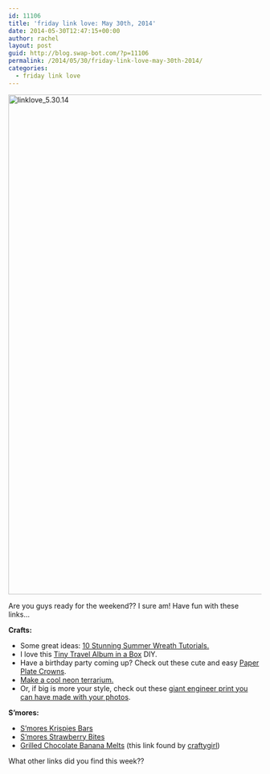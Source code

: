```yaml
---
id: 11106
title: 'friday link love: May 30th, 2014'
date: 2014-05-30T12:47:15+00:00
author: rachel
layout: post
guid: http://blog.swap-bot.com/?p=11106
permalink: /2014/05/30/friday-link-love-may-30th-2014/
categories:
  - friday link love
---
```

<img src="http://blog.swap-bot.com/wp-content/uploads/2014/05/linklove_5.30.14.jpg" alt="linklove_5.30.14" width="600" height="992" class="alignnone size-full wp-image-11110" />

Are you guys ready for the weekend?? I sure am! Have fun with these links&#8230;

**Crafts:**

  * Some great ideas: [10 Stunning Summer Wreath Tutorials.](http://www.babble.com/crafts-activities/10-summer-wreath-tutorials/)
  * I love this [Tiny Travel Album in a Box](http://camillestyles.com/diy-2/crafting-with-canon-tiny-travel-album-in-a-box/) DIY.
  * Have a birthday party coming up? Check out these cute and easy [Paper Plate Crowns](http://meaningfulmama.com/2013/12/paper-plate-crown-awana-cubbies-bear-hug-craft-10.html).
  * [Make a cool neon terrarium.](http://psimadethis.com/lifestyle/neon-terrarium)
  * Or, if big is more your style, check out these [giant engineer print you can have made with your photos](http://photojojo.com/engineerprints/).

**S&#8217;mores:**

  * [S’mores Krispies Bars](http://www.foodiecrush.com/2014/05/smores-krispies-bars-and-a-sweet-smores-recipe-round-up/)
  * [S&#8217;mores Strawberry Bites](http://www.bakersroyale.com/fruit/strawberry-smores-bites/)
  * [Grilled Chocolate Banana Melts](http://www.bestyummyrecipes.com/grilled-chocolate-banana-melts/) (this link found by [craftygirl](http://www.swap-bot.com/user:craftygirl))

What other links did you find this week??